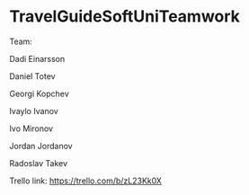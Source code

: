 # TravelGuideSoftUniTeamwork

Team: 

Dadi Einarsson

Daniel Totev

Georgi Kopchev

Ivaylo Ivanov

Ivo Mironov

Jordan Jordanov

Radoslav Takev



Trello link: https://trello.com/b/zL23Kk0X
